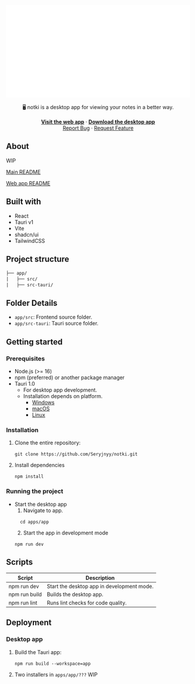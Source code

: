 <!-- PROJECT LOGO -->
<br />
<div align="center">

![Logo](/Images/banner.svg)

  <p align="center">
    🖥️ notki is a desktop app for viewing your notes in a better way.
    </br>
    </br>
    <a href="https://notki-app.netlify.app/"><strong>Visit the web app</strong></a>
    ·
    <a href="https://github.com/Seryjnyy/notki/releases"><strong>Download the desktop app</strong></a>
    <br />
    <a href="https://github.com/Seryjnyy/notki/issues/new?assignees=&labels=&projects=&template=bug_report.md&title=">Report Bug</a>
    ·
    <a href="https://github.com/Seryjnyy/notki/issues/new?assignees=&labels=&projects=&template=feature_request.md&title=">Request Feature</a>
  </p>
</div>

<!-- TABLE OF CONTENTS -->
<!-- <details>
  <summary>Table of Contents</summary>
  <ol>
    <li>
      <a href="#about">About</a>
    </li>
    <li><a href="#built-with">Built with</a></li>
    <li><a href="#usage">Usage</a></li>
    <li><a href="#status">Status</a></li>
    <li>
      <a href="#getting-started">Getting Started</a>
      <ul>
        <li><a href="#locally">Locally</a>
          <ul>
            <li><a href="#for-development">For development</a></li>
            <li><a href="#locally">Just running it</a></li>
          </ul>
        </li>
      </ul>
    </li>
  </ol>
</details> -->

## About

WIP

[Main README](/README.md)

[Web app README](/www/README.md)

## Built with

- React
- Tauri v1
- Vite
- shadcn/ui
- TailwindCSS

## Project structure

```
├── app/
|   ├── src/
|   ├── src-tauri/
```

## Folder Details

- `app/src`: Frontend source folder.
- `app/src-tauri`: Tauri source folder.

## Getting started

### Prerequisites

- Node.js (>= 16)
- npm (preferred) or another package manager
- Tauri 1.0
  - For desktop app development.
  - Installation depends on platform.
    - [Windows](https://v1.tauri.app/v1/guides/getting-started/prerequisites)
    - [macOS](https://v1.tauri.app/v1/guides/getting-started/prerequisites#setting-up-macos)
    - [Linux](https://v1.tauri.app/v1/guides/getting-started/prerequisites#setting-up-macos)

### Installation

1. Clone the entire repository:

   ```
   git clone https://github.com/Seryjnyy/notki.git
   ```

2. Install dependencies

   ```
   npm install
   ```

### Running the project

- Start the desktop app
  1. Navigate to app.
  ```
    cd apps/app
  ```
  2. Start the app in development mode
  ```
  npm run dev
  ```

## Scripts

| Script        | Description                                |
| ------------- | ------------------------------------------ |
| npm run dev   | Start the desktop app in development mode. |
| npm run build | Builds the desktop app.                    |
| npm run lint  | Runs lint checks for code quality.         |

## Deployment

### Desktop app

1. Build the Tauri app:

   ```
   npm run build --workspace=app
   ```

2. Two installers in `apps/app/???` WIP

